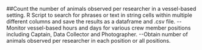 ##Count the number of animals observed per researcher in a vessel-based setting. 
R Script to search for phrases or text in string cells within multiple different columns and save the results as a dataframe and .csv file.
--Monitor vessel-based hours and days for various crew member positions including Captain, Data Collector and Photographer.
--Obtain number of animals observed per researcher in each position or all positions.
